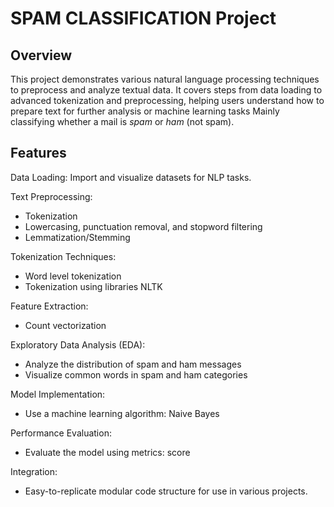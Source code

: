 # SPAM CLASSIFICATION Project
## Overview
This project demonstrates various natural language processing techniques to preprocess and analyze textual data. It covers steps from data loading to advanced tokenization and preprocessing, helping users understand how to prepare text for further analysis or machine learning tasks Mainly classifying whether a mail is *spam* or *ham* (not spam).

## Features
Data Loading: Import and visualize datasets for NLP tasks.<br>

Text Preprocessing:<br>
  - Tokenization
  - Lowercasing, punctuation removal, and stopword filtering
  - Lemmatization/Stemming

Tokenization Techniques:  
  - Word level tokenization
  - Tokenization using libraries NLTK <br>
  
Feature Extraction:
- Count vectorization

Exploratory Data Analysis (EDA):
- Analyze the distribution of spam and ham messages
- Visualize common words in spam and ham categories

Model Implementation:
- Use a machine learning algorithm: Naive Bayes

Performance Evaluation:
- Evaluate the model using metrics: score

Integration:  
- Easy-to-replicate modular code structure for use in various projects.
